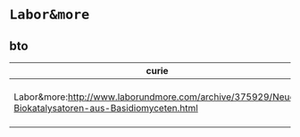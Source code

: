 # `Labor&more`

## bto

| curie                                                                                               |   usages | nodes                                                                                                                                                                                                                            |
|-----------------------------------------------------------------------------------------------------|----------|----------------------------------------------------------------------------------------------------------------------------------------------------------------------------------------------------------------------------------|
| Labor&more:http://www.laborundmore.com/archive/375929/Neue-Biokatalysatoren-aus-Basidiomyceten.html |        2 | [http://purl.obolibrary.org/obo/BTO:0006318](https://bioregistry.io/http://purl.obolibrary.org/obo/BTO:0006318), [http://purl.obolibrary.org/obo/BTO:0006319](https://bioregistry.io/http://purl.obolibrary.org/obo/BTO:0006319) |
